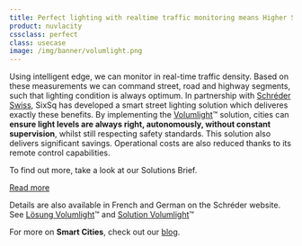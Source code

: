 ```yaml
---
title: Perfect lighting with realtime traffic monitoring means Higher Security
product: nuvlacity
cssclass: perfect
class: usecase
image: /img/banner/volumlight.png
---
```

Using intelligent edge, we can monitor in real-time traffic density. Based on these measurements we can command street, road and highway segments, such that lighting condition is always optimum. In partnership with [Schréder Swiss](http://www.schreder.com/fr-ch), SixSq has developed a smart street lighting solution which deliveres exactly these benefits.  By implementing the [Volumlight](http://www.schreder.com/fr-ch/aboutus/Volumlight)&trade; solution, cities can **ensure light levels are always right, autonomously, without constant supervision**, whilst still respecting safety standards. This solution also delivers significant savings. Operational costs are also reduced thanks to its remote control capabilities.

To find out more, take a look at our Solutions Brief.

<a class="btn-sixsq color-3" href="https://media.sixsq.com/hubfs/Marketing%20Materials/Solutions%20Brief/NuvlaBox%20Smart%20Street%20Lighting%20Application%202018.pdf"><i class="fa fa-plus-square-o"></i>  Read more</a>

Details are also available in French and German on the Schréder website. See [Lösung Volumlight](http://www.schreder.com/de-ch/aboutus/losung-volumlight)&trade; and [Solution Volumlight](http://www.schreder.com/fr-ch/aboutus/Volumlight)&trade;

For more on **Smart Cities**, check out our [blog](http://media.sixsq.com/blog/what-is-a-smart-city).
